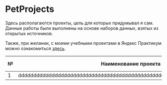 # PetProjects

Здесь располагаются проекты, цель для которых придумывал я сам. Данные работы были выполнены на основе наборов данных, взятых из открытых источников. 

Также, при желании, с моими учебными проектами в Яндекс Практикум можно ознакомиться [здесь](https://github.com/Andrey-Mukoseev/YandexPracticum).

|№  |Наименование проекта         |Описание                          |Стек технологий      |
|---|------------------------------|---------------------------------|---------------------|
|1  |dddddddddddddddddddddddddddddddddddddddddddddddddddddddddddddddddddddddddd| dasdasdsdqwe1qeqwe312313wdad2edasd1e1e| 12e1sdasdd12e|
